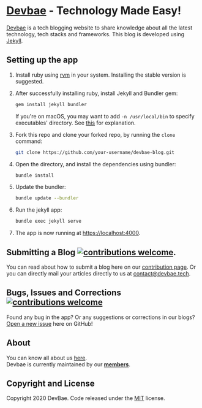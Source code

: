 # [Devbae](https://devbae.tech/) - Technology Made Easy!

[Devbae](https://devbae.tech/) is a tech blogging website to share knowledge about all the latest technology, tech stacks and frameworks. This blog is developed using [Jekyll](https://jekyllrb.com/).

## Setting up the app

1. Install ruby using [rvm](https://github.com/rvm/ubuntu_rvm) in your system. Installing the stable version is suggested.

2. After successfully installing ruby, install Jekyll and Bundler gem:

    ```bash
    gem install jekyll bundler
    ```
    If you're on macOS, you may want to add `-n /usr/local/bin` to specify executables' directory. See [this](https://jekyllrb.com/docs/troubleshooting/#jekyll--macos) for explanation.

3. Fork this repo and clone your forked repo, by running the `clone` command:

    ```bash
    git clone https://github.com/your-username/devbae-blog.git
    ```

4. Open the directory, and install the dependencies using bundler:

    ```bash
    bundle install
    ```

5. Update the bundler:

    ```bash
    bundle update --bundler
    ```

6. Run the jekyll app:

    ```bash
    bundle exec jekyll serve
    ```

7. The app is now running at <https://localhost:4000>.

## Submitting a Blog [![contributions welcome](https://img.shields.io/badge/contributions-welcome-brightgreen.svg?style=flat)](.github/CONTRIBUTING.md).

You can read about how to submit a blog here on our [contribution page](.github/CONTRIBUTING.md). Or you can directly mail your articles directly to us at <contact@devbae.tech>.

## Bugs, Issues and Corrections [![contributions welcome](https://img.shields.io/badge/contributions-welcome-brightgreen.svg?style=flat)](https://github.com/devbae/devbae-blog/issues)

Found any bug in the app? Or any suggestions or corrections in our blogs? [Open a new issue](https://github.com/devbae/devbae-blog/issues) here on GitHub!

## About

You can know all about us [here](https://devbae.tech/about).\
Devbae is currently maintained by our **[members](https://github.com/orgs/devbae/people)**.

## Copyright and License

Copyright 2020 DevBae. Code released under the [MIT](https://github.com/devbae/devbae-blog/blob/gh-pages/LICENSE) license.
